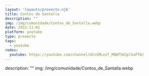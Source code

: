 ```yaml
---
layout: 'layouts/proxecto.njk'
title: Contos de Santalla
description: ""
img: /img/comunidade/Contos_de_Santalla.webp
date: 2022-11-01
platform: youtube
type: proxecto
tags:
  - youtube
redes:
  youtube: https://youtube.com/channel/UCnSMLezT_MQWTSHJplkaFTA/
---
```

description: ""
img: /img/comunidade/Contos_de_Santalla.webp
